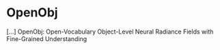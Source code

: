 # OpenObj
[...] OpenObj: Open-Vocabulary Object-Level Neural Radiance Fields with Fine-Grained Understanding
